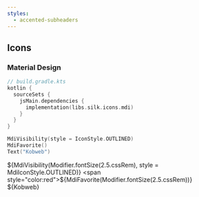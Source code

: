 ```yaml
---
styles:
  - accented-subheaders
---
```


## Icons

### Material Design

```kotlin 5
// build.gradle.kts
kotlin {
  sourceSets {
    jsMain.dependencies {
      implementation(libs.silk.icons.mdi)
    }
  }
}
```

```kotlin <fragment>
MdiVisibility(style = IconStyle.OUTLINED)
MdiFavorite()
Text("Kobweb")
```

<span class="fragment">${MdiVisibility(Modifier.fontSize(2.5.cssRem), style = MdiIconStyle.OUTLINED)} <span style="color:red">${MdiFavorite(Modifier.fontSize(2.5.cssRem))}</span> ${Kobweb}</span>
